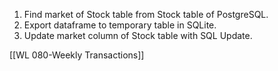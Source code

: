 1. Find market of Stock table from Stock table of PostgreSQL.
2. Export dataframe to temporary table in SQLite.
3. Update market column of Stock table with SQL Update.



[[WL 080-Weekly Transactions]]
